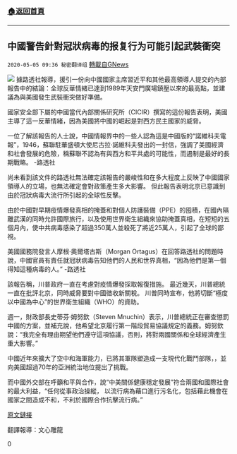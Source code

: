 ###  [:house:返回首頁](https://github.com/ourhimalayas/txt)
---

## 中國警告針對冠狀病毒的报复行为可能引起武裝衝突
`2020-05-05 09:36 秘密翻译组` [轉載自GNews](https://gnews.org/zh-hant/194526/)

![](https://s3.amazonaws.com/gnews-media-offload/wp-content/uploads/2020/05/05093431/%E4%B8%AD%E5%9C%8B%E8%AD%A6%E5%91%8A%E9%87%9D%E5%B0%8D%E5%86%A0%E7%8B%80%E7%97%85%E6%AF%92%E7%9A%84%E6%8A%A5%E5%A4%8D%E8%A1%8C%E4%B8%BA%E5%8F%AF%E8%83%BD%E5%BC%95%E8%B5%B7%E6%AD%A6%E8%A3%9D%E8%A1%9D%E7%AA%81.jpg)
據路透社報導，援引一份向中國國家主席習近平和其他最高領導人提交的內部報告中的結論：全球反華情緒已達到1989年天安門廣場鎮壓以來的最高點，並建議為與美國發生武裝衝突做好準備。

國家安全部下屬的中國當代內部關係研究所（CICIR）撰寫的這份報告表明，美國主導了這一反華情緒，因為美國將中國的崛起是對西方民主國家的威脅。

一位了解該報告的人士說，中國情報界中的一些人認為這是中國版的“諾維科夫電報”，1946，蘇聯駐華盛頓大使尼古拉·諾維科夫發出的一封信，強調了美國經濟和社會發展的危險，稱蘇聯不認為有與西方和平共處的可能性，而遏制是最好的長期戰略。 -路透社

尚未看到該文件的路透社無法確定該報告的嚴峻性和在多大程度上反映了中國國家領導人的立場，也無法確定會對政策產生多大影響。 但此報告表明北京已意識到由於冠狀病毒大流行所引起的全球性反擊。

由於中國對早期疫情爆發真相的掩蓋和對個人防護裝備（PPE）的囤積，在國內隔離武漢的同時允許國際旅行，以及使用世界衛生組織來協助掩蓋真相，在短短的五個月內，使中共病毒感染了超過350萬人並殺死了將近25萬人，引起了全球的鄙視。

美國國務院發言人摩根·奧爾塔古斯（Morgan Ortagus）在回答路透社的問題時說，中國官員有責任就冠狀病毒告知他們的人民和世界真相，“因為他們是第一個得知這種病毒的人。” -路透社

該報告稱，川普政府一直在考慮對疫情爆發採取報復措施。 最近幾天，川普總統一直在批評北京，同時威脅要對中國徵收新關稅。 川普同時宣布，他將切斷“極度以中國為中心”的世界衛生組織（WHO）的資助。

週一，財政部長史蒂芬·姆努欽（Steven Mnuchin）表示，川普總統正在審查懲罰中國的方案，並補充說，他希望北京履行第一階段貿易協議規定的義務。姆努欽說：“我完全有理由期望他們遵守這項協議，否則，將對兩國關係和全球經濟產生重大影響。”

中國近年來擴大了空中和海軍能力，已將其軍隊塑造成一支現代化戰鬥部隊，，並向美國超過70年的亞洲統治地位提出了挑戰。

而中國外交部在呼籲和平與合作，說“中美關係健康穩定發展”符合兩國和國際社會的最大利益，“任何從事政治操縱， 以流行病為藉口進行污名化，包括藉此機會在國家之間造成不和，不利於國際合作抗擊流行病。”

[原文鏈接](https://www.zerohedge.com/markets/chinese-report-warns-potential-war-us-over-coronavirus-backlash)

翻譯報導：文心雕龍

0
